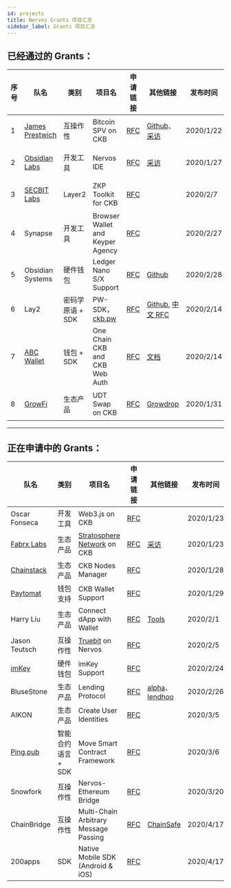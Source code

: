 ```yaml
---
id: projects
title: Nervos Grants 项目汇总
sidebar_label: Grants 项目汇总
---
```


## 已经通过的 Grants：

|序号|队名|类别|项目名|申请链接|其他链接|发布时间|Grants|当前状态|
|---|---|---|---|---|---|---|---|---|
|1|[James Prestwich](https://summa.one/)|互操作性|Bitcoin SPV on CKB| [RFC](https://talk.nervos.org/t/grant-rfc-bitcoin-spv-utils/4162) |[Github](https://github.com/summa-tx/bitcoin-spv)、[采访](https://mp.weixin.qq.com/s/1hivIoTp7sLcmBIkLad30w)|2020/1/22|7.5 w|阶段1|
|2|[Obsidian Labs](https://www.obsidianlabs.io/)|开发工具|Nervos IDE| [RFC](https://talk.nervos.org/t/grant-rfc-nervos-ide/4188) |[采访](https://mp.weixin.qq.com/s/u4Qie1_pQddqSpcqti0ZTg)|2020/1/27|18 w|阶段1|
|3|[SECBIT Labs](https://github.com/sec-bit/)|Layer2|ZKP Toolkit for CKB| [RFC](https://talk.nervos.org/t/rfc-zkp-toolkit-ckb-a-zero-knowledge-proof-toolkit-for-ckb/4254) ||2020/2/7|未知|阶段1|
|4|Synapse|开发工具|Browser Wallet and Keyper Agency| [RFC](https://talk.nervos.org/t/synapse-browser-wallet-and-keyper-agency/4339) ||2020/2/27|未知|阶段1|
|5|Obsidian Systems|硬件钱包|Ledger Nano S/X Support| [RFC](https://talk.nervos.org/t/grant-rfc-ledger-nano-s-x-application-for-nervos/4349) |[Github](https://github.com/obsidiansystems)|2020/2/28|未知|阶段1|
|6|Lay2|密码学原语 + SDK|PW-SDK，[ckb.pw](https://ckb.pw)| [RFC](https://talk.nervos.org/t/grant-rfc-pw-sdk-build-dapps-on-ckb-and-run-them-everywhere/4289/) |[Github](https://github.com/lay2dev/ckb.pw), [中文 RFC](https://talk.nervos.org/t/grant-rfc-pw-sdk-ckb-dapps/4290/)|2020/2/14|未知|阶段1|
|7|[ABC Wallet](http://www.abcwallet.com/)|钱包 + SDK|One Chain CKB and CKB Web Auth|[RFC](https://talk.nervos.org/t/abc-wallet-another-ckb-sdk-and-ckb-web-auth/4285) |[文档](https://blockabc.github.io/one_chain_ckb/)|2020/2/14|未知|阶段1|
|8|[GrowFi](https://medium.com/growfi)|生态产品|UDT Swap on CKB|[RFC](https://talk.nervos.org/t/growfi-udt-swap/4382) |[Growdrop](http://dev.growdrop.io/)|2020/1/31|未知|阶段1|

---

## 正在申请中的 Grants：

|   队名  | 类别 | 项目名  | 申请链接 |其他链接 |发布时间 | 当前状态 |
|---------|-------|---------|---------|---------|---------|---------|
|Oscar Fonseca|开发工具|Web3.js on CKB|[RFC](https://talk.nervos.org/t/rfc-web3-js-port/4171) ||2020/1/23|Step2|
|[Fabrx Labs](https://www.fabrx.io/)|生态产品|[Stratosphere Network](https://www.stratosphere.network/) on CKB|[RFC](https://talk.nervos.org/t/rfc-nervos-interoperability-bridge-with-the-decentralized-cloud-stratosphere/4174) |[采访](https://mp.weixin.qq.com/s/KgEYtwui5jpTcfwa1NKpDg)|2020/1/23|Step2|
|[Chainstack](https://chainstack.com/)|生态产品|CKB Nodes Manager|[RFC](https://talk.nervos.org/t/managed-nervos-nodes-instant-access-to-the-nervos-network/4198) ||2020/1/28|Step2|
|[Paytomat](https://paytomat.com/)|钱包支持|CKB Wallet Support|[RFC](https://talk.nervos.org/t/rfc-nervos-support-in-paytomat-wallet/4203) ||2020/1/29|Step2|
|Harry Liu|生态产品|Connect dApp with Wallet|[RFC](https://talk.nervos.org/t/rfc-oneconnect-connect-ckb-dapp-with-any-wallet/4219) |[Tools](https://tools.rebase.network/ckb)|2020/2/1|Step2|
|Jason Teutsch|互操作性|[Truebit](https://truebit.io/) on Nervos|[RFC](https://talk.nervos.org/t/truebit-on-nervos/4237) ||2020/2/5|Step2|
|[imKey](https://imkey.im/)|硬件钱包|imKey Support|[RFC](https://talk.nervos.org/t/imkey-hardware-digital-wallet-grant-proposal/4327)||2020/2/24|Step1|
|BluseStone|生态产品|Lending Protocol|[RFC](https://talk.nervos.org/t/grant-proposal-lending-protocol-on-nervos/4336) |[alpha](https://alpha.bluestone.live/)、[lendhoo](https://www.lendhoo.com/)|2020/2/26|Step1|
|AIKON|生态产品|Create User Identities|[RFC](https://talk.nervos.org/t/aikon-creating-identities-on-nervos/4384) ||2020/3/5|Closed|
|[Ping.pub](https://ping.pub/)|智能合约语言 + SDK|Move Smart Contract Framework|[RFC](https://talk.nervos.org/t/move-smart-contract-framework-proposal/4395) ||2020/3/6|Step1|
|Snowfork|互操作性|Nervos-Ethereum Bridge|[RFC](https://talk.nervos.org/t/snowfork-nervos-ethereum-bridge/4459) ||2020/3/20|Step1|
|ChainBridge|互操作性|Multi-Chain Arbitrary Message Passing|[RFC](https://talk.nervos.org/t/chainbridge-integration-multi-chain-arbitrary-message-passing/4559) |[ChainSafe](https://chainsafe.io/)|2020/4/17|Step1|
|200apps|SDK|Native Mobile SDK (Android & iOS) |[RFC](https://talk.nervos.org/t/200apps-native-mobile-sdk-android-ios/4564) ||2020/4/17|Step1|
